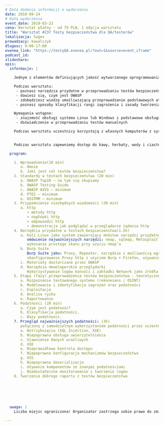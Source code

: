 ```yaml
---
# Data dodania informacji o wydarzeniu
date: 2018-09-24
# Data wydarzenia
event_date: 2019-03-23
cena: Warsztat płatny - od 79 PLN, 1 edycja warsztatu
title: "Warsztat #237 Testy bezpieczeństwa dla QA/testerów"
lokalizacja: Sages
prowadzacy: kowalczyk
dlugosc: 9:00-17:00
evenea_link: "https://testyQA.evenea.pl/?out=1&source=event_iframe"
podcast_id:
slideshare:
opis:
  informacje: |

    Jednym z elementów definiujących jakość wytwarzanego oprogramowania jest zapewniany przez nie poziom bezpieczeństwa. Warsztaty „Testy bezpieczeństwa dla QA” mają na celu pokazanie testerom w jaki sposób, nieznacznie poszerzając zakres wykonywanych testów, mogą wykrywać występujące w oprogramowaniu podstawowe podatności. W ramach warsztatu uczestnicy poznają teorię dotyczącą zagadnień związanych z testowaniem bezpieczeństwa aplikacji webowych oraz wykonają ćwiczenia, które pozwolą w praktyce zapoznać się z omawianymi atakami i narzędziami.

    Podczas warsztatu:
     - poznasz narzędzia przydatne w przeprowadzaniu testów bezpieczeństwa
     - dowiesz się, czym jest OWASP
     - zdobędziesz wiedzę umożliwiającą przeprowadzanie podstawowych ataków
     - poznasz sposoby klasyfikacji rangi zagrożenia i zasady tworzenia dobrych raportów z testów bezpieczeństwa

    Wymagania wstępne:
     - znajomość obsługi systemu Linux lub Windows i podstawowa obsługa terminala
     - doświadczenie w przeprowadzaniu testów manualnych

    Podczas warsztatu uczestnicy korzystają z własnych komputerów z systemem Linux, Windows lub MacOS. Wymagana jest instalacja wirtualnej maszyny z systemem Kali Linux w dowolnym menadżerze maszyn wirtualnych. Oprócz tego, każdy z użytkowników jest proszony o zainstalowanie aplikacji webowej Web Goat, która posłuży do przećwiczenia omawianych ataków. Instrukcja instalacji Web Goat oraz Kali Linux zostanie przekazana uczestnikom szkolenia drogą mailową.
  

    Podczas warsztatu zapewniemy dostęp do kawy, herbaty, wody i ciastek. W porze obiadowej zapewniamy pizzę w wersji mięsnej lub wegatariańskiej.

  program: 

    1. Wprowadzenie(10 min)
       a. Omnie
       b. Jaki jest cel testów bezpieczeństwa?
    2. Standardy w testach bezpieczeństwa (20 min)
       a. OWASP Top10 – na tym się skupiamy
       b. OWASP Testing Guide
       c. OWASP ASVS – minimum
       d. PTES – minimum
       e. OSSTMM – minimum
    3. Przypomnienie niezbędnych wiadomości (30 min)
       a. http
          - metody http
          - nagłówki http
          - odpowiedzi http
          - demonstracja jak podglądać w przeglądarce żądania http
    4. Narzędzia przydatne w testach bezpieczeństwa(1.5h)
       a. Kali Linux jako system zawierający mnóstwo narzędzi przydatnych w testach (20 min)
          omówienie najważniejszych narzędzi: nmap, sqlmap, Metasploit.
          wykonanie prostego skanu przy użyciu nmap’a
       b. Burp Suite
          Burp Suite jako: Proxy, Repeater, narzędzie z możliwością wgrywania dużej ilości darmowych wtyczek
          skonfigurowanie Proxy http z użyciem Burp + Firefox, używanie Repeater’a
       c. Materiały dostarczane przez OWASP
       d. Narzędzia deweloperskie przeglądarki
          Wykorzystywanie logów konsoli i zakładki Network jako źródła informacji
    5. Etapy (fazy) przeprowadzenia testów bezpieczeństwa - teoretyczne omówienie (40 min)
       a. Rozpoznanie testowanego systemu (rekonesans / OSINT)
       b. Modelowanie i identyfikacja zagrożeń oraz podatności
       c. Exploitacja
       d. Analiza ryzka
       e. Raportowanie
    6. Podatności (20 min)
       a. Czym jest podatność?
       b. Klasyfikacja podatności.
       c. Bazy podatności.
    7. Przegląd najważniejszych podatności: (3h)
       połączony z samodzielnym wykorzystaniem podatności przez uczestników szkolenia w aplikacji WebGoat
       a. Wstrzyknięcia (SQL Injection, XXE)
       b. Niepoprawna obsługa uwierzytelnienia
       c. Ujawnienie danych wrażliwych
       d. XXE
       e. Nieprawidłowa kontrola dostępu
       f. Niepoprawna konfiguracja mechanizmów bezpieczeństwa
       g. XSS
       h. Niepoprawna deserializacja
       i. Używanie komponentów ze znanymi podatnościami
       j. Niedostateczne monitorowanie i tworzenie logów
    8. Tworzenie dobrego raportu z testów bezpieczeństwa

   


     
  
  uwaga: |
    Liczba miejsc ograniczona! Organizator zastrzega sobie prawo do zmiany lokalizacji wydarzenia oraz jego odwołania w przypadku niezgłoszenia się minimalnej liczby uczestników.

---
```

